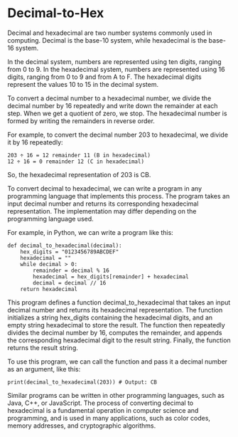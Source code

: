 # Decimal-to-Hex

Decimal and hexadecimal are two number systems commonly used in computing. Decimal is the base-10 system, while hexadecimal is the base-16 system.

In the decimal system, numbers are represented using ten digits, ranging from 0 to 9. In the hexadecimal system, numbers are represented using 16 digits, ranging from 0 to 9 and from A to F. The hexadecimal digits represent the values 10 to 15 in the decimal system.

To convert a decimal number to a hexadecimal number, we divide the decimal number by 16 repeatedly and write down the remainder at each step. When we get a quotient of zero, we stop. The hexadecimal number is formed by writing the remainders in reverse order.

For example, to convert the decimal number 203 to hexadecimal, we divide it by 16 repeatedly:


    203 ÷ 16 = 12 remainder 11 (B in hexadecimal)
    12 ÷ 16 = 0 remainder 12 (C in hexadecimal)

So, the hexadecimal representation of 203 is CB.

To convert decimal to hexadecimal, we can write a program in any programming language that implements this process. The program takes an input decimal number and returns its corresponding hexadecimal representation. The implementation may differ depending on the programming language used.

For example, in Python, we can write a program like this:


    def decimal_to_hexadecimal(decimal):
        hex_digits = "0123456789ABCDEF"
        hexadecimal = ""
        while decimal > 0:
            remainder = decimal % 16
            hexadecimal = hex_digits[remainder] + hexadecimal
            decimal = decimal // 16
        return hexadecimal
        
This program defines a function decimal_to_hexadecimal that takes an input decimal number and returns its hexadecimal representation. The function initializes a string hex_digits containing the hexadecimal digits, and an empty string hexadecimal to store the result. The function then repeatedly divides the decimal number by 16, computes the remainder, and appends the corresponding hexadecimal digit to the result string. Finally, the function returns the result string.

To use this program, we can call the function and pass it a decimal number as an argument, like this:


    print(decimal_to_hexadecimal(203)) # Output: CB
  
Similar programs can be written in other programming languages, such as Java, C++, or JavaScript. The process of converting decimal to hexadecimal is a fundamental operation in computer science and programming, and is used in many applications, such as color codes, memory addresses, and cryptographic algorithms.
